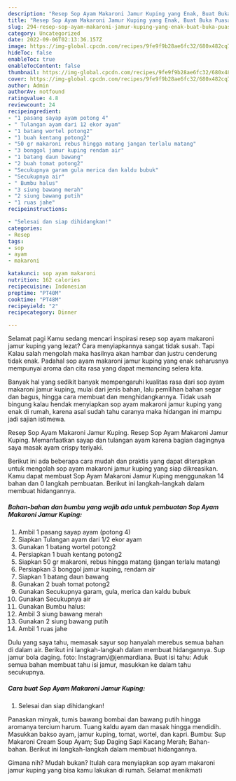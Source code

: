 ```yaml
---
description: "Resep Sop Ayam Makaroni Jamur Kuping yang Enak, Buat Buka Puasa Bisa Manjain Lidah"
title: "Resep Sop Ayam Makaroni Jamur Kuping yang Enak, Buat Buka Puasa Bisa Manjain Lidah"
slug: 294-resep-sop-ayam-makaroni-jamur-kuping-yang-enak-buat-buka-puasa-bisa-manjain-lidah
category: Uncategorized
date: 2022-09-06T02:13:36.157Z
image: https://img-global.cpcdn.com/recipes/9fe9f9b28ae6fc32/680x482cq70/sop-ayam-makaroni-jamur-kuping-foto-resep-utama.jpg
hideToc: false
enableToc: true
enableTocContent: false
thumbnail: https://img-global.cpcdn.com/recipes/9fe9f9b28ae6fc32/680x482cq70/sop-ayam-makaroni-jamur-kuping-foto-resep-utama.jpg
cover: https://img-global.cpcdn.com/recipes/9fe9f9b28ae6fc32/680x482cq70/sop-ayam-makaroni-jamur-kuping-foto-resep-utama.jpg
author: Admin
authorAv: notfound
ratingvalue: 4.8
reviewcount: 24
recipeingredient:
- "1 pasang sayap ayam potong 4"
- " Tulangan ayam dari 12 ekor ayam"
- "1 batang wortel potong2"
- "1 buah kentang potong2"
- "50 gr makaroni rebus hingga matang jangan terlalu matang"
- "3 bonggol jamur kuping rendam air"
- "1 batang daun bawang"
- "2 buah tomat potong2"
- "Secukupnya garam gula merica dan kaldu bubuk"
- "Secukupnya air"
- " Bumbu halus"
- "3 siung bawang merah"
- "2 siung bawang putih"
- "1 ruas jahe"
recipeinstructions:

- "Selesai dan siap dihidangkan!"
categories:
- Resep
tags:
- sop
- ayam
- makaroni

katakunci: sop ayam makaroni 
nutrition: 162 calories
recipecuisine: Indonesian
preptime: "PT40M"
cooktime: "PT48M"
recipeyield: "2"
recipecategory: Dinner

---
```



Selamat pagi Kamu sedang mencari inspirasi resep sop ayam makaroni jamur kuping yang lezat? Cara menyiapkannya sangat tidak susah. Tapi Kalau salah mengolah maka hasilnya akan hambar dan justru cenderung tidak enak. Padahal sop ayam makaroni jamur kuping yang enak seharusnya mempunyai aroma dan cita rasa yang dapat memancing selera kita.


Banyak hal yang sedikit banyak mempengaruhi kualitas rasa dari sop ayam makaroni jamur kuping, mulai dari jenis bahan, lalu pemilihan bahan segar dan bagus, hingga cara membuat dan menghidangkannya. Tidak usah bingung kalau hendak menyiapkan sop ayam makaroni jamur kuping yang enak di rumah, karena asal sudah tahu caranya maka hidangan ini mampu jadi sajian istimewa.

Resep Sop Ayam Makaroni Jamur Kuping. Resep Sop Ayam Makaroni Jamur Kuping. Memanfaatkan sayap dan tulangan ayam karena bagian dagingnya saya masak ayam crispy teriyaki.


Berikut ini ada beberapa cara mudah dan praktis yang dapat diterapkan untuk mengolah sop ayam makaroni jamur kuping yang siap dikreasikan. Kamu dapat membuat Sop Ayam Makaroni Jamur Kuping menggunakan 14 bahan dan 0 langkah pembuatan. Berikut ini langkah-langkah dalam membuat hidangannya.

<!--inarticleads1-->

##### Bahan-bahan dan bumbu yang wajib ada untuk pembuatan Sop Ayam Makaroni Jamur Kuping:

1. Ambil 1 pasang sayap ayam (potong 4)
1. Siapkan  Tulangan ayam dari 1/2 ekor ayam
1. Gunakan 1 batang wortel potong2
1. Persiapkan 1 buah kentang potong2
1. Siapkan 50 gr makaroni, rebus hingga matang (jangan terlalu matang)
1. Persiapkan 3 bonggol jamur kuping, rendam air
1. Siapkan 1 batang daun bawang
1. Gunakan 2 buah tomat potong2
1. Gunakan Secukupnya garam, gula, merica dan kaldu bubuk
1. Gunakan Secukupnya air
1. Gunakan  Bumbu halus:
1. Ambil 3 siung bawang merah
1. Gunakan 2 siung bawang putih
1. Ambil 1 ruas jahe


Dulu yang saya tahu, memasak sayur sop hanyalah merebus semua bahan di dalam air. Berikut ini langkah-langkah dalam membuat hidangannya. Sup jamur bola daging. foto: Instagram/@jenmardiana. Buat isi tahu: Aduk semua bahan membuat tahu isi jamur, masukkan ke dalam tahu secukupnya. 

<!--inarticleads2-->

##### Cara buat Sop Ayam Makaroni Jamur Kuping:


1. Selesai dan siap dihidangkan!

Panaskan minyak, tumis bawang bombai dan bawang putih hingga aromanya tercium harum. Tuang kaldu ayam dan masak hingga mendidih. Masukkan bakso ayam, jamur kuping, tomat, wortel, dan kapri. Bumbu: Sup Makaroni Cream Soup Ayam; Sup Daging Sapi Kacang Merah; Bahan-bahan. Berikut ini langkah-langkah dalam membuat hidangannya. 

Gimana nih? Mudah bukan? Itulah cara menyiapkan sop ayam makaroni jamur kuping yang bisa kamu lakukan di rumah. Selamat menikmati
